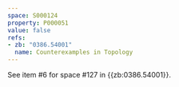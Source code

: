 ```yaml
---
space: S000124
property: P000051
value: false
refs:
- zb: "0386.54001"
  name: Counterexamples in Topology
---
```


See item #6 for space #127 in {{zb:0386.54001}}.
